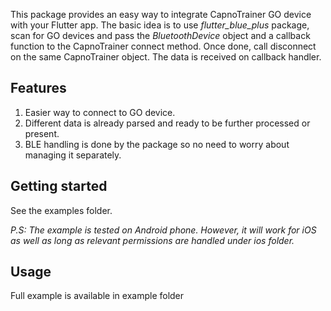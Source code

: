 
This package provides an easy way to integrate CapnoTrainer GO device with your Flutter app. The basic idea is to use *flutter_blue_plus* package, scan for GO devices and pass the *BluetoothDevice* object and a callback function to the CapnoTrainer connect method. Once done, call disconnect on the same CapnoTrainer object. The data is received on callback handler. 

## Features

1) Easier way to connect to GO device.
2) Different data is already parsed and ready to be further processed or present. 
3) BLE handling is done by the package so no need to worry about managing it separately. 

## Getting started

See the examples folder. 

*P.S: The example is tested on Android phone. However, it will work for iOS as well as long as relevant permissions are handled under ios folder.*

## Usage

Full example is available in example folder

